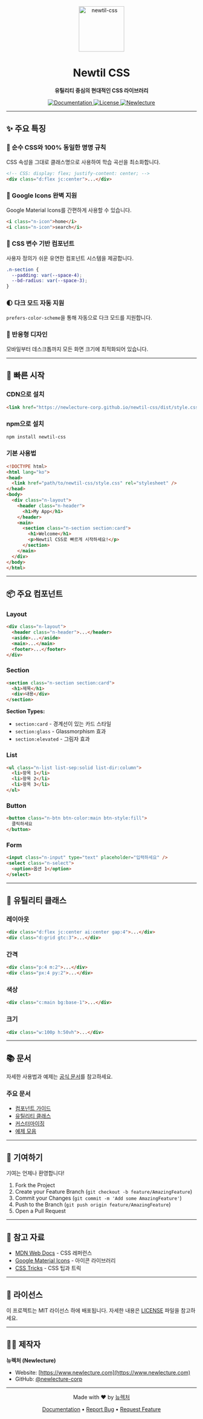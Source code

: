 <div align="center">
  <a href="https://newlecture-corp.github.io/newtil-css/">
    <img
      src="https://github.com/newlecture-corp/newtil-css/blob/main/docs/public/logo.png"
      alt="newtil-css"
      height="120"
    />
  </a>

  <h1>Newtil CSS</h1>
  
  <p>
    <strong>유틸리티 중심의 현대적인 CSS 라이브러리</strong>
  </p>

  <p>
    <a href="https://newlecture-corp.github.io/newtil-css/">
      <img src="https://img.shields.io/badge/docs-visit-blue?style=flat-square" alt="Documentation" />
    </a>
    <a href="https://github.com/newlecture-corp/newtil-css/blob/main/LICENSE">
      <img src="https://img.shields.io/badge/license-MIT-green?style=flat-square" alt="License" />
    </a>
    <a href="https://www.newlecture.com">
      <img src="https://img.shields.io/badge/by-뉴렉처-orange?style=flat-square" alt="Newlecture" />
    </a>
  </p>
</div>

---

## ✨ 주요 특징

### 🎯 순수 CSS와 100% 동일한 명명 규칙
CSS 속성을 그대로 클래스명으로 사용하여 학습 곡선을 최소화합니다.

```html
<!-- CSS: display: flex; justify-content: center; -->
<div class="d:flex jc:center">...</div>
```

### 🎨 Google Icons 완벽 지원
Google Material Icons를 간편하게 사용할 수 있습니다.

```html
<i class="n-icon">home</i>
<i class="n-icon">search</i>
```

### 🔧 CSS 변수 기반 컴포넌트
사용자 정의가 쉬운 유연한 컴포넌트 시스템을 제공합니다.

```css
.n-section {
  --padding: var(--space-4);
  --bd-radius: var(--space-3);
}
```

### 🌓 다크 모드 자동 지원
`prefers-color-scheme`을 통해 자동으로 다크 모드를 지원합니다.

### 📱 반응형 디자인
모바일부터 데스크톱까지 모든 화면 크기에 최적화되어 있습니다.

---

## 🚀 빠른 시작

### CDN으로 설치
```html
<link href="https://newlecture-corp.github.io/newtil-css/dist/style.css" rel="stylesheet" />
```

### npm으로 설치
```bash
npm install newtil-css
```

### 기본 사용법
```html
<!DOCTYPE html>
<html lang="ko">
<head>
  <link href="path/to/newtil-css/style.css" rel="stylesheet" />
</head>
<body>
  <div class="n-layout">
    <header class="n-header">
      <h1>My App</h1>
    </header>
    <main>
      <section class="n-section section:card">
        <h1>Welcome</h1>
        <p>Newtil CSS로 빠르게 시작하세요!</p>
      </section>
    </main>
  </div>
</body>
</html>
```

---

## 📦 주요 컴포넌트

### Layout
```html
<div class="n-layout">
  <header class="n-header">...</header>
  <aside>...</aside>
  <main>...</main>
  <footer>...</footer>
</div>
```

### Section
```html
<section class="n-section section:card">
  <h1>제목</h1>
  <div>내용</div>
</section>
```

**Section Types:**
- `section:card` - 경계선이 있는 카드 스타일
- `section:glass` - Glassmorphism 효과
- `section:elevated` - 그림자 효과

### List
```html
<ul class="n-list list-sep:solid list-dir:column">
  <li>항목 1</li>
  <li>항목 2</li>
  <li>항목 3</li>
</ul>
```

### Button
```html
<button class="n-btn btn-color:main btn-style:fill">
  클릭하세요
</button>
```

### Form
```html
<input class="n-input" type="text" placeholder="입력하세요" />
<select class="n-select">
  <option>옵션 1</option>
</select>
```

---

## 🎨 유틸리티 클래스

### 레이아웃
```html
<div class="d:flex jc:center ai:center gap:4">...</div>
<div class="d:grid gtc:3">...</div>
```

### 간격
```html
<div class="p:4 m:2">...</div>
<div class="px:4 py:2">...</div>
```

### 색상
```html
<div class="c:main bg:base-1">...</div>
```

### 크기
```html
<div class="w:100p h:50vh">...</div>
```

---

## 📚 문서

자세한 사용법과 예제는 [공식 문서](https://newlecture-corp.github.io/newtil-css/)를 참고하세요.

### 주요 문서
- [컴포넌트 가이드](https://newlecture-corp.github.io/newtil-css/components)
- [유틸리티 클래스](https://newlecture-corp.github.io/newtil-css/utilities)
- [커스터마이징](https://newlecture-corp.github.io/newtil-css/customization)
- [예제 모음](https://newlecture-corp.github.io/newtil-css/examples)

---

## 🤝 기여하기

기여는 언제나 환영합니다! 

1. Fork the Project
2. Create your Feature Branch (`git checkout -b feature/AmazingFeature`)
3. Commit your Changes (`git commit -m 'Add some AmazingFeature'`)
4. Push to the Branch (`git push origin feature/AmazingFeature`)
5. Open a Pull Request

---

## 📖 참고 자료

- [MDN Web Docs](https://developer.mozilla.org/) - CSS 레퍼런스
- [Google Material Icons](https://fonts.google.com/icons) - 아이콘 라이브러리
- [CSS Tricks](https://css-tricks.com/) - CSS 팁과 트릭

---

## 📄 라이선스

이 프로젝트는 MIT 라이선스 하에 배포됩니다. 자세한 내용은 [LICENSE](LICENSE) 파일을 참고하세요.

---

## 👨‍💻 제작자

**뉴렉처 (Newlecture)**

- Website: [https://www.newlecture.com](https://www.newlecture.com)
- GitHub: [@newlecture-corp](https://github.com/newlecture-corp)

---

<div align="center">
  <p>
    Made with ❤️ by <a href="https://www.newlecture.com">뉴렉처</a>
  </p>
  <p>
    <a href="https://newlecture-corp.github.io/newtil-css/">Documentation</a> •
    <a href="https://github.com/newlecture-corp/newtil-css/issues">Report Bug</a> •
    <a href="https://github.com/newlecture-corp/newtil-css/issues">Request Feature</a>
  </p>
</div>
